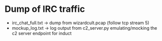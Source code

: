 # Dump of IRC traffic

- irc_chat_full.txt -> dump from wizardcult.pcap (follow tcp stream 5)
- mockup_log.txt -> log output from c2_server.py emulating/mocking the c2 server endpoint for induct
